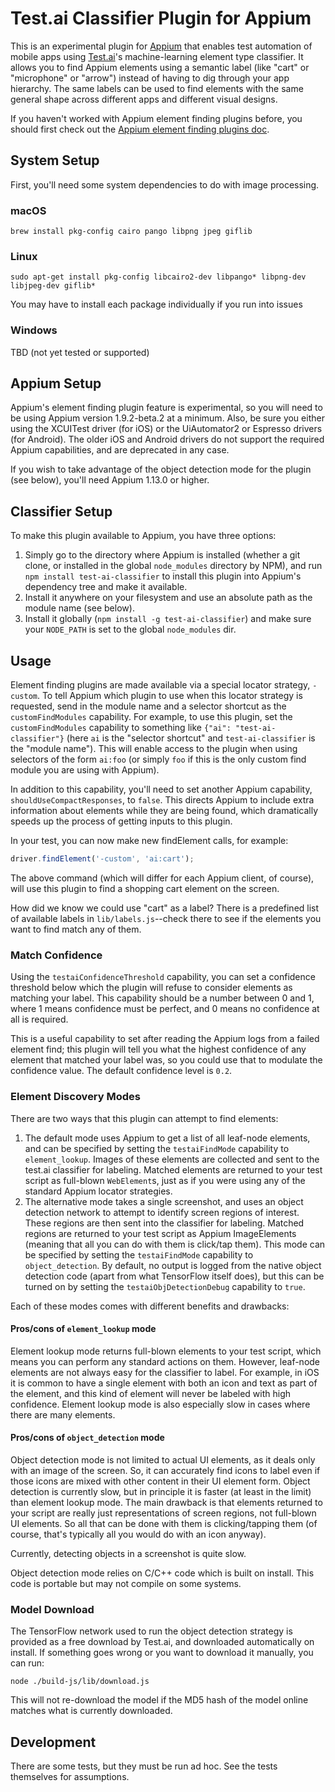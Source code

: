 # Test.ai Classifier Plugin for Appium

This is an experimental plugin for [Appium](https://appium.io) that enables
test automation of mobile apps using [Test.ai](https://test.ai)'s
machine-learning element type classifier. It allows you to find Appium elements
using a semantic label (like "cart" or "microphone" or "arrow") instead of
having to dig through your app hierarchy. The same labels can be used to find
elements with the same general shape across different apps and different visual
designs.

If you haven't worked with Appium element finding plugins before, you should
first check out the [Appium element finding plugins
doc](https://github.com/appium/appium/blob/52e5bf1217f08b963136254222ba2ebef428f0d1/docs/en/advanced-concepts/element-finding-plugins.md).

## System Setup

First, you'll need some system dependencies to do with image processing.

### macOS

```
brew install pkg-config cairo pango libpng jpeg giflib
```

### Linux

```
sudo apt-get install pkg-config libcairo2-dev libpango* libpng-dev libjpeg-dev giflib*
```
You may have to install each package individually if you run into issues

### Windows

TBD (not yet tested or supported)

## Appium Setup

Appium's element finding plugin feature is experimental, so you will need to be
using Appium version 1.9.2-beta.2 at a minimum. Also, be sure you either using
the XCUITest driver (for iOS) or the UiAutomator2 or Espresso drivers (for
Android). The older iOS and Android drivers do not support the required Appium
capabilities, and are deprecated in any case.

If you wish to take advantage of the object detection mode for the plugin (see
below), you'll need Appium 1.13.0 or higher.

## Classifier Setup

To make this plugin available to Appium, you have three options:

1. Simply go to the directory where Appium is installed (whether a git clone,
   or installed in the global `node_modules` directory by NPM), and run `npm
   install test-ai-classifier` to install this plugin into Appium's dependency
   tree and make it available.
2. Install it anywhere on your filesystem and use an absolute path as the
   module name (see below).
3. Install it globally (`npm install -g test-ai-classifier`) and make sure your
   `NODE_PATH` is set to the global `node_modules` dir.

## Usage

Element finding plugins are made available via a special locator strategy,
`-custom`. To tell Appium which plugin to use when this locator strategy is
requested, send in the module name and a selector shortcut as the
`customFindModules` capability. For example, to use this plugin, set the
`customFindModules` capability to something like `{"ai": "test-ai-classifier"}`
(here `ai` is the "selector shortcut" and `test-ai-classifier` is the "module
name"). This will enable access to the plugin when using selectors of the form
`ai:foo` (or simply `foo` if this is the only custom find module you are using
with Appium).

In addition to this capability, you'll need to set another Appium capability,
`shouldUseCompactResponses`, to `false`. This directs Appium to include extra
information about elements while they are being found, which dramatically
speeds up the process of getting inputs to this plugin.

In your test, you can now make new findElement calls, for example:

```js
driver.findElement('-custom', 'ai:cart');
```

The above command (which will differ for each Appium client, of course), will
use this plugin to find a shopping cart element on the screen.

How did we know we could use "cart" as a label? There is a predefined list of
available labels in `lib/labels.js`--check there to see if the elements you
want to find match any of them.

### Match Confidence

Using the `testaiConfidenceThreshold` capability, you can set a confidence
threshold below which the plugin will refuse to consider elements as matching
your label. This capability should be a number between 0 and 1, where 1 means
confidence must be perfect, and 0 means no confidence at all is required.

This is a useful capability to set after reading the Appium logs from a failed
element find; this plugin will tell you what the highest confidence of any
element that matched your label was, so you could use that to modulate the
confidence value. The default confidence level is `0.2`.

### Element Discovery Modes

There are two ways that this plugin can attempt to find elements:

1. The default mode uses Appium to get a list of all leaf-node elements, and
   can be specified by setting the `testaiFindMode` capability to
   `element_lookup`. Images of these elements are collected and sent to the
   test.ai classifier for labeling. Matched elements are returned to your test
   script as full-blown `WebElement`s, just as if you were using any of the
   standard Appium locator strategies.
2. The alternative mode takes a single screenshot, and uses an object detection
   network to attempt to identify screen regions of interest. These regions are
   then sent into the classifier for labeling. Matched regions are returned to
   your test script as Appium ImageElements (meaning that all you can do with
   them is click/tap them). This mode can be specified by setting the
   `testaiFindMode` capability to `object_detection`. By default, no output is logged from the native object detection code (apart from what TensorFlow itself does), but this can be turned on by setting the `testaiObjDetectionDebug` capability to `true`.

Each of these modes comes with different benefits and drawbacks:

#### Pros/cons of `element_lookup` mode

Element lookup mode returns full-blown elements to your test script, which
means you can perform any standard actions on them. However, leaf-node elements
are not always easy for the classifier to label. For example, in iOS it is
common to have a single element with both an icon and text as part of the
element, and this kind of element will never be labeled with high confidence.
Element lookup mode is also especially slow in cases where there are many
elements.

#### Pros/cons of `object_detection` mode

Object detection mode is not limited to actual UI elements, as it deals only
with an image of the screen. So, it can accurately find icons to label even if
those icons are mixed with other content in their UI element form. Object
detection is currently slow, but in principle it is faster (at least in the
limit) than element lookup mode. The main drawback is that elements returned to
your script are really just representations of screen regions, not full-blown
UI elements. So all that can be done with them is clicking/tapping them (of
course, that's typically all you would do with an icon anyway).

Currently, detecting objects in a screenshot is quite slow.

Object detection mode relies on C/C++ code which is built on install. This
code is portable but may not compile on some systems.

### Model Download

The TensorFlow network used to run the object detection strategy is provided as a free download by Test.ai, and downloaded automatically on install. If something goes wrong or you want to download it manually, you can run:

```
node ./build-js/lib/download.js
```

This will not re-download the model if the MD5 hash of the model online matches what is currently downloaded.

## Development

There are some tests, but they must be run ad hoc. See the tests themselves for
assumptions.

